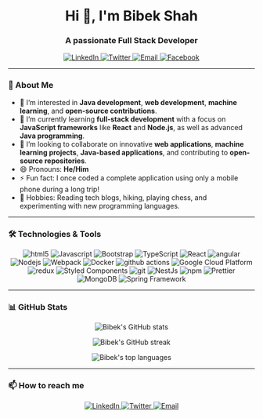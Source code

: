 <!-- Title and Introduction -->
<h1 align="center">Hi 👋, I'm Bibek Shah</h1>
<h3 align="center">A passionate Full Stack Developer</h3>

<!-- Social Media Links -->
<p align="center">
  <a href="https://linkedin.com/in/bibek-s-1067aa1a4/" target="blank">
    <img src="https://img.shields.io/badge/LinkedIn-0077B5?style=for-the-badge&logo=linkedin&logoColor=white" alt="LinkedIn"/>
  </a>
  <a href="https://x.com/BibekSah1028646" target="blank">
    <img src="https://img.shields.io/badge/Twitter-1DA1F2?style=for-the-badge&logo=twitter&logoColor=white" alt="Twitter"/>
  </a>
  <a href="mailto:bibek.shah@example.com">
    <img src="https://img.shields.io/badge/Email-D14836?style=for-the-badge&logo=gmail&logoColor=white" alt="Email"/>
  </a>
   <a href="https://www.facebook.com/profile.php?id=61554390566422" target="blank">
    <img src="https://img.shields.io/badge/Facebook-1877F2?style=for-the-badge&logo=facebook&logoColor=white" alt="Facebook"/>
  </a>
</p>

<!-- Divider -->
---

<!-- About Me Section -->
### 👀 About Me
- 👀 I’m interested in **Java development**, **web development**, **machine learning**, and **open-source contributions**.
- 🌱 I’m currently learning **full-stack development** with a focus on **JavaScript frameworks** like **React** and **Node.js**, as well as advanced **Java programming**.
- 💞️ I’m looking to collaborate on innovative **web applications**, **machine learning projects**, **Java-based applications**, and contributing to **open-source repositories**.
- 😄 Pronouns: **He/Him**
- ⚡ Fun fact: I once coded a complete application using only a mobile phone during a long trip!
- 🎨 Hobbies: Reading tech blogs, hiking, playing chess, and experimenting with new programming languages.

<!-- Divider -->
---

<!-- Technologies & Tools Section -->
### 🛠️ Technologies & Tools

<p align="center">
 <img alt="html5" src="https://img.shields.io/badge/-HTML5-E34F26?style=flat-square&logo=html5&logoColor=white" />
  <img alt="Javascript" src="https://img.shields.io/badge/-javascript-f7df1c?style=flat-square&logo=javascript&logoColor=black" />
  <img alt="Bootstrap" src="https://img.shields.io/badge/-bootstrap-7953b3?style=flat-square&logo=javascript&logoColor=white" />
  <img alt="TypeScript" src="https://img.shields.io/badge/-TypeScript-007ACC?style=flat-square&logo=typescript&logoColor=white" />
  <img alt="React" src="https://img.shields.io/badge/-React-45b8d8?style=flat-square&logo=react&logoColor=white" />
  <img alt="angular" src="https://img.shields.io/badge/-Angular-DD0031?style=flat-square&logo=angular&logoColor=white" />
 <img alt="Nodejs" src="https://img.shields.io/badge/-Nodejs-43853d?style=flat-square&logo=Node.js&logoColor=white" />
  <img alt="Webpack" src="https://img.shields.io/badge/-Webpack-8DD6F9?style=flat-square&logo=webpack&logoColor=white" />
  <img alt="Docker" src="https://img.shields.io/badge/-Docker-46a2f1?style=flat-square&logo=docker&logoColor=white" />
  <img alt="github actions" src="https://img.shields.io/badge/-Github_Actions-2088FF?style=flat-square&logo=github-actions&logoColor=white" />
  <img alt="Google Cloud Platform" src="https://img.shields.io/badge/-Google_Cloud_Platform-1a73e8?style=flat-square&logo=google-cloud&logoColor=white" />
  <img alt="redux" src="https://img.shields.io/badge/-Redux-764ABC?style=flat-square&logo=redux&logoColor=white" />
   <img alt="Styled Components" src="https://img.shields.io/badge/-Styled_Components-db7092?style=flat-square&logo=styled-components&logoColor=white" />
  <img alt="git" src="https://img.shields.io/badge/-Git-F05032?style=flat-square&logo=git&logoColor=white" />
  <img alt="NestJs" src="https://img.shields.io/badge/-NestJs-ea2845?style=flat-square&logo=nestjs&logoColor=white" />
  <img alt="npm" src="https://img.shields.io/badge/-NPM-CB3837?style=flat-square&logo=npm&logoColor=white" />
  <img alt="Prettier" src="https://img.shields.io/badge/-Prettier-F7B93E?style=flat-square&logo=prettier&logoColor=white" />
  <img alt="MongoDB" src="https://img.shields.io/badge/-MongoDB-13aa52?style=flat-square&logo=mongodb&logoColor=white" />
  <img src="https://img.shields.io/badge/Spring-6DB33F?style=for-the-badge&logo=spring&logoColor=white" alt="Spring Framework" />
 

</p>

<!-- Divider -->
---

<!-- GitHub Stats Section -->
### 📊 GitHub Stats

<p align="center">
  <img src="https://github-readme-stats.vercel.app/api?username=Bibek-Shah&show_icons=true&theme=gradient&hide_border=true&count_private=true" alt="Bibek's GitHub stats" />
</p>

<p align="center">
  <img src="https://github-readme-streak-stats.herokuapp.com/?user=Bibek-Shah&theme=gradient&hide_border=true" alt="Bibek's GitHub streak" />
</p>

<p align="center">
  <img src="https://github-readme-stats.vercel.app/api/top-langs/?username=Bibek-Shah&layout=compact&theme=gradient&hide_border=true" alt="Bibek's top languages" />
</p>

<!-- Divider -->
---

<!-- Contact Information Section -->
### 📫 How to reach me

<p align="center">
  <a href="https://linkedin.com/in/bibek-s-1067aa1a4/" target="blank">
    <img src="https://img.shields.io/badge/LinkedIn-0077B5?style=for-the-badge&logo=linkedin&logoColor=white" alt="LinkedIn"/>
  </a>
  <a href="https://x.com/BibekSah1028646" target="blank">
    <img src="https://img.shields.io/badge/Twitter-1DA1F2?style=for-the-badge&logo=twitter&logoColor=white" alt="Twitter"/>
  </a>
  <a href="mailto:bibek.shah@example.com">
    <img src="https://img.shields.io/badge/Email-D14836?style=for-the-badge&logo=gmail&logoColor=white" alt="Email"/>
  </a>
</p>

